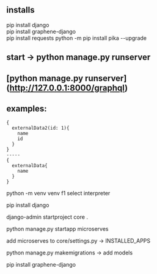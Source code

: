 
## installs
pip install django\
pip install graphene-django\
pip install requests
python -m pip install pika --upgrade

## start -> python manage.py runserver
## [python manage.py runserver] (http://127.0.0.1:8000/graphql)
## examples:
```
{
  externalData2(id: 1){
    name
    id
  }
}
-----
{
  externalData{
    name
  }
}
```
python -m venv venv f1 select interpreter

pip install django

django-admin startproject core  .

python manage.py startapp microserves

add microserves to core/settings.py -> INSTALLED_APPS

python manage.py makemigrations -> add models

pip install graphene-django
